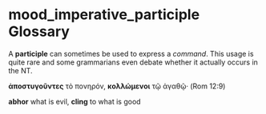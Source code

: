 # mood_imperative_participle Glossary

A **participle** can sometimes be used to express a *command*. This usage is quite rare and some grammarians even debate whether it actually occurs in the NT.

**ἀποστυγοῦντες** τὸ πονηρόν, **κολλώμενοι** τῷ ἀγαθῷ· (Rom 12:9)

**abhor** what is evil, **cling** to what is good
